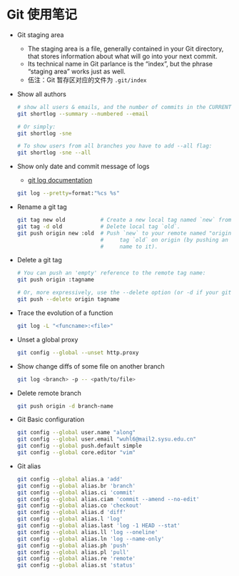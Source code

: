 # Git 使用笔记

- Git staging area
  - The staging area is a file, generally contained in your Git directory, that stores information about what will go into your next commit.
  - Its technical name in Git parlance is the “index”, but the phrase “staging area” works just as well.
  - 伍注：Git 暂存区对应的文件为 `.git/index`

- Show all authors

  ```bash
  # show all users & emails, and the number of commits in the CURRENT branch:
  git shortlog --summary --numbered --email

  # Or simply:
  git shortlog -sne

  # To show users from all branches you have to add --all flag:
  git shortlog -sne --all
  ```

- Show only date and commit message of logs
  - [git log documentation][1]

  ```bash
  git log --pretty=format:"%cs %s"
  ```

- Rename a git tag

  ```bash
  git tag new old           # Create a new local tag named `new` from tag `old`.
  git tag -d old            # Delete local tag `old`.
  git push origin new :old  # Push `new` to your remote named "origin", and delete
                            #     tag `old` on origin (by pushing an empty tag
                            #     name to it).
  ```

- Delete a git tag

  ```bash
  # You can push an 'empty' reference to the remote tag name:
  git push origin :tagname

  # Or, more expressively, use the --delete option (or -d if your git version is older than 1.8.0):
  git push --delete origin tagname
  ```

- Trace the evolution of a function

  ```bash
  git log -L "<funcname>:<file>"
  ```

- Unset a global proxy

  ```bash
  git config --global --unset http.proxy
  ```

- Show change diffs of some file on another branch

  ```bash
  git log <branch> -p -- <path/to/file>
  ```

- Delete remote branch

  ```bash
  git push origin -d branch-name
  ```

- Git Basic configuration

  ```sh
  git config --global user.name "along"
  git config --global user.email "wuhl6@mail2.sysu.edu.cn"
  git config --global push.default simple
  git config --global core.editor "vim"
  ```

- Git alias

  ```bash
  git config --global alias.a 'add'
  git config --global alias.br 'branch'
  git config --global alias.ci 'commit'
  git config --global alias.ciam 'commit --amend --no-edit'
  git config --global alias.co 'checkout'
  git config --global alias.d 'diff'
  git config --global alias.l 'log'
  git config --global alias.last 'log -1 HEAD --stat'
  git config --global alias.ll 'log --oneline'
  git config --global alias.ln 'log --name-only'
  git config --global alias.ph 'push'
  git config --global alias.pl 'pull'
  git config --global alias.re 'remote'
  git config --global alias.st 'status'
  ```

  [1]: https://git-scm.com/docs/git-log

